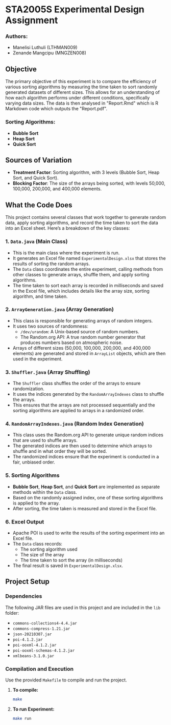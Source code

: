 # STA2005S Experimental Design Assignment

### Authors:
- Manelisi Luthuli (LTHMAN009)
- Zenande Mangcipu (MNGZEN008)

## Objective
The primary objective of this experiment is to compare the efficiency of various sorting algorithms by measuring the time taken to sort randomly generated datasets of different sizes. This allows for an understanding of how each algorithm performs under different conditions, specifically varying data sizes. The data is then analysed in "Report.Rmd" which is R Markdown code which outputs the "Report.pdf".

### Sorting Algorithms:
- **Bubble Sort**
- **Heap Sort**
- **Quick Sort**

## Sources of Variation
- **Treatment Factor**: Sorting algorithm, with 3 levels (Bubble Sort, Heap Sort, and Quick Sort).
- **Blocking Factor**: The size of the arrays being sorted, with levels 50,000, 100,000, 200,000, and 400,000 elements.

## What the Code Does

This project contains several classes that work together to generate random data, apply sorting algorithms, and record the time taken to sort the data into an Excel sheet. Here’s a breakdown of the key classes:

### 1. **`Data.java`** (Main Class)
   - This is the main class where the experiment is run.
   - It generates an Excel file named `ExperimentalDesign.xlsx` that stores the results of sorting the random arrays.
   - The `Data` class coordinates the entire experiment, calling methods from other classes to generate arrays, shuffle them, and apply sorting algorithms.
   - The time taken to sort each array is recorded in milliseconds and saved in the Excel file, which includes details like the array size, sorting algorithm, and time taken.

### 2. **`ArrayGeneration.java`** (Array Generation)
   - This class is responsible for generating arrays of random integers.
   - It uses two sources of randomness:
     - `/dev/urandom`: A Unix-based source of random numbers.
     - The Random.org API: A true random number generator that produces numbers based on atmospheric noise.
   - Arrays of different sizes (50,000, 100,000, 200,000, and 400,000 elements) are generated and stored in `ArrayList` objects, which are then used in the experiment.

### 3. **`Shuffler.java`** (Array Shuffling)
   - The `Shuffler` class shuffles the order of the arrays to ensure randomization.
   - It uses the indices generated by the `RandomArrayIndexes` class to shuffle the arrays.
   - This ensures that the arrays are not processed sequentially and the sorting algorithms are applied to arrays in a randomized order.

### 4. **`RandomArrayIndexes.java`** (Random Index Generation)
   - This class uses the Random.org API to generate unique random indices that are used to shuffle arrays.
   - The generated indices are then used to determine which arrays to shuffle and in what order they will be sorted.
   - The randomized indices ensure that the experiment is conducted in a fair, unbiased order.

### 5. **Sorting Algorithms**
   - **Bubble Sort**, **Heap Sort**, and **Quick Sort** are implemented as separate methods within the `Data` class.
   - Based on the randomly assigned index, one of these sorting algorithms is applied to the array.
   - After sorting, the time taken is measured and stored in the Excel file.

### 6. **Excel Output**
   - Apache POI is used to write the results of the sorting experiment into an Excel file.
   - The `Data` class records:
     - The sorting algorithm used
     - The size of the array
     - The time taken to sort the array (in milliseconds)
   - The final result is saved in `ExperimentalDesign.xlsx`.

## Project Setup

### Dependencies
The following JAR files are used in this project and are included in the `lib` folder:
- `commons-collections4-4.4.jar`
- `commons-compress-1.21.jar`
- `json-20210307.jar`
- `poi-4.1.2.jar`
- `poi-ooxml-4.1.2.jar`
- `poi-ooxml-schemas-4.1.2.jar`
- `xmlbeans-3.1.0.jar`

### Compilation and Execution
Use the provided `Makefile` to compile and run the project.

1. **To compile:**
   ```bash
   make
2. **To run Experiment:**
   ```bash
   make run

